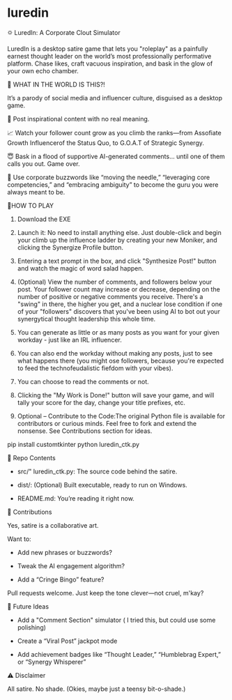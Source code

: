 # luredin
🌣 LuredIn: A Corporate Clout Simulator

LuredIn is a desktop satire game that lets you "roleplay" as a painfully earnest thought leader on the world’s most professionally performative platform. Chase likes, craft vacuous inspiration, and bask in the glow of your own echo chamber.

🧠 WHAT IN THE WORLD IS THIS?!

It’s a parody of social media and influencer culture, disguised as a desktop game.

🌟 Post inspirational content with no real meaning.

📈 Watch your follower count grow as you climb the ranks—from Assofiate Growth Influencerof the Status Quo, to G.O.A.T of Strategic Synergy.

😇 Bask in a flood of supportive AI-generated comments… until one of them calls you out. Game over.

💼 Use corporate buzzwords like “moving the needle,” “leveraging core competencies,” and “embracing ambiguity” to become the guru you were always meant to be.

📀HOW TO PLAY

1. Download the EXE

2. Launch it: No need to install anything else. Just double-click and begin your climb up the influence ladder by creating your new Moniker, and clicking the Synergize Profile button.
3. Entering a text prompt in the box, and click "Synthesize Post!" button and watch the magic of word salad happen.
4. (Optional) View the number of comments, and followers below your post. Your follower count may increase or decrease, depending on the number of positive or negative comments you receive. There's a "swing" in there, the higher you get, and a nuclear lose condition if one of your "followers" discovers that you've been using AI to bot out your synergytical thought leadership this whole time.
5. You can generate as little or as many posts as you want for your given workday - just like an IRL influencer.
6. You can also end the workday without making any posts, just to see what happens there (you might ose followers, because you're expected to feed the technofeudalistic fiefdom with your vibes).
7. You can choose to read the comments or not.
8. Clicking the "My Work is Done!" button will save your game, and will tally your score for the day, change your title prefixes, etc.
9. Optional – Contribute to the Code:The original Python file is available for contributors or curious minds. Feel free to fork and extend the nonsense. See Contributions section for ideas.

pip install customtkinter
python luredin_ctk.py


📂 Repo Contents

* src/" luredin_ctk.py: The source code behind the satire. 

* dist/: (Optional) Built executable, ready to run on Windows.

* README.md: You’re reading it right now. 


🧪 Contributions

Yes, satire is a collaborative art.

Want to:

* Add new phrases or buzzwords?

* Tweak the AI engagement algorithm?

* Add a “Cringe Bingo” feature?

Pull requests welcome. Just keep the tone clever—not cruel, m'kay?

🔮 Future Ideas

* Add a "Comment Section" simulator ( I tried this, but could use some polishing) 

* Create a “Viral Post” jackpot mode

* Add achievement badges like “Thought Leader,” “Humblebrag Expert,” or “Synergy Whisperer”

⚠️ Disclaimer

All satire. No shade. (Okies, maybe just a teensy bit-o-shade.)

